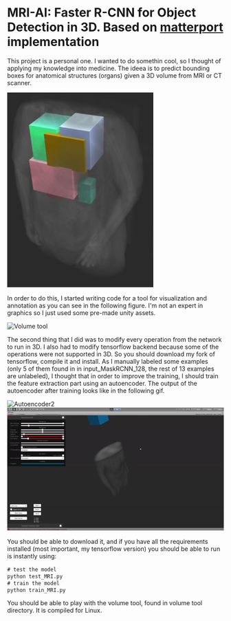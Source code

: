 # MRI-AI: Faster R-CNN for Object Detection in 3D. Based on [matterport](https://github.com/matterport/Mask_RCNN) implementation

This project is a personal one. I wanted to do somethin cool, so I thought of applying my knowledge into medicine.
The ideea is to predict bounding boxes for anatomical structures (organs) given a 3D volume from MRI or CT scanner.

![Example](assets/Capture.JPG)

In order to do this, I started writing code for a tool for visualization and annotation as you can see in the following figure. I'm not an expert in graphics so I just used some pre-made unity assets.

![Volume tool](assets/volume_tool.gif)

The second thing that I did was to modify every operation from the network to run in 3D. I also had to modify tensorflow backend because some of the operations were not supported in 3D. So you should download my fork of tensorflow, compile it and install.
As I manually labeled some examples (only 5 of them found in in input_MaskRCNN_128, the rest of 13 examples are unlabeled), I thought that in order to improve the training, I should train the feature extraction part using an autoencoder.
The output of the autoencoder after training looks like in the following gif.

![Autoencoder2](assets/autoencoder2.gif)
![Autoencoder](assets/autoencoder.gif)

You should be able to download it, and if you have all the requirements installed (most important, my tensorflow version) you should be able to run is instantly using:
```
# test the model
python test_MRI.py
# train the model
python train_MRI.py
```
You should be able to play with the volume tool, found in volume tool directory. It is compiled for Linux.
